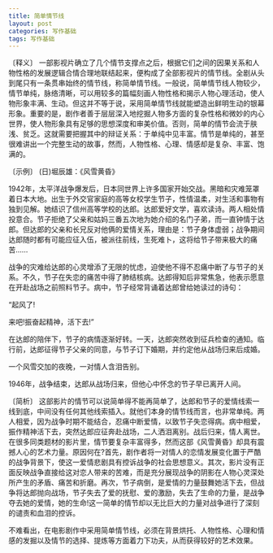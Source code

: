 ```yaml
---
title: 简单情节线
layout: post
categories: 写作基础
tags: 写作基础
---
```


〔释义〕 一部影视片确立了几个情节支撑点之后，根据它们之间的因果关系和人物性格的发展逻辑合情合理地联结起来，便构成了全部影视片的情节线。全剧从头到尾只有一条贯串始终的情节线，称简单情节线。一般说，简单情节线人物较少，情节单纯，脉络清晰，可以用较多的篇幅刻画人物性格和揭示人物心理活动，使人物形象丰满、生动。但这并不等于说，采用简单情节线就能塑造出鲜明生动的银幕形象。重要的是，剧作者善于层层深入地挖掘人物多方面的复杂性格和微妙的内心世界，使人物形象具有足够的思想深度和审美价值。否则，简单的情节会流于肤浅、贫乏。这就需要把握其中的辩证关系：于单纯中见丰富。情节是单纯的，甚至很难讲出一个完整生动的故事，然而，人物性格、心理、情感却是复杂、丰富、饱满的。

〔示例〕 (日)堀辰雄：《风雪黄昏》

1942年，太平洋战争爆发后，日本同世界上许多国家开始交战。黑暗和灾难笼罩着日本大地。出生于外交官家庭的高等女校学生节子，性情温柔，对生活和事物有独到见解。她结识了信州高等学校的达郎。达郎爱好文学，喜欢读诗。两人相处情投意合。节子拒绝了父亲和姑妈三番五次地为她介绍的名门子弟，而一直钟情于达郎。但达郎的父亲和长兄反对他俩的爱情关系，理由是：节子身体虚弱；战争期间达郎随时都有可能应征入伍，被派往前线，生死难卜，这将给节子带来极大的痛苦……

战争的灾难给达郎的心灵增添了无限的忧虑，迫使他不得不忍痛中断了与节子的关系。不久，节子在失恋的痛苦中得了肺结核病。达郎得知后非常焦急，他表示愿意在开赴战场之前照料节子。病中，节子经常背诵着达郎曾给她读过的诗句：

“起风了!

来吧!振奋起精神，活下去!”

在达郎的陪伴下，节子的病情逐渐好转。一天，达郎突然收到征兵检查的通知。临行前，达郎征得节子父亲的同意，与节子订下婚期，并约定他从战场归来后成婚。

一个风雪交加的夜晚，一对情人含泪告别。

1946年，战争结束，达郎从战场归来，但他心中怀念的节子早已离开人间。

〔简析〕 这部影片的情节可以说简单得不能再简单了，达郎和节子的爱情线索一线到底，中间没有任何其他线索插入。就他们本身的情节线而言，也非常单纯。两人相爱，因为战争时期不能结合，忍痛中断爱情，以致节子失恋得病。病中相爱，振作精神活下去，突然达郎应征奔赴战场，二人洒泪离别。战后归来，情人离世。在很多同类题材的影片里，情节要复杂丰富得多，然而这部《风雪黄昏》却具有震撼人心的艺术力量。原因何在?首先，剧作者将一对情人的恋情发展变化置于严酷的战争背景下，使这一爱情悲剧具有控诉战争的社会思想意义。其次，影片没有正面反映战争直接给这对恋人带来的苦难，而是充分展现战争的阴影在人物心灵深处所产生的矛盾、痛苦和折磨。再次，节子病倒，是爱情的力量鼓舞她活下去，但战争将达郎抛向战场，节子失去了爱的抚慰、爱的激励，失去了生命的力量，是战争夺去她的爱情，她的生命!这一简单的情节却以无比巨大的力量对战争进行了深刻的谴责和血泪的控诉。

不难看出，在电影剧作中采用简单情节线，必须在背景烘托、人物性格、心理和情感的发掘以及情节的选择、提炼等方面着力下功夫，从而获得较好的艺术效果。 